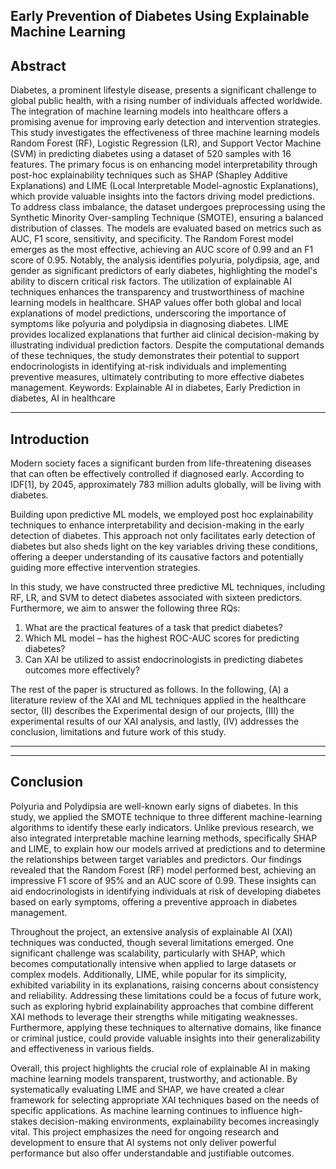## Early Prevention of Diabetes Using Explainable Machine Learning

## Abstract
Diabetes, a prominent lifestyle disease, presents a significant challenge to global public health, with a rising number of individuals affected worldwide. The integration of machine learning models into healthcare offers a promising avenue for improving early detection and intervention strategies. This study investigates the effectiveness of three machine learning models Random Forest (RF), Logistic Regression (LR), and Support Vector Machine (SVM) in predicting diabetes using a dataset of 520 samples with 16 features. The primary focus is on enhancing model interpretability through post-hoc explainability techniques such as SHAP (Shapley Additive Explanations) and LIME (Local Interpretable Model-agnostic Explanations), which provide valuable insights into the factors driving model predictions.
To address class imbalance, the dataset undergoes preprocessing using the Synthetic Minority Over-sampling Technique (SMOTE), ensuring a balanced distribution of classes. The models are evaluated based on metrics such as AUC, F1 score, sensitivity, and specificity. The Random Forest model emerges as the most effective, achieving an AUC score of 0.99 and an F1 score of 0.95. Notably, the analysis identifies polyuria, polydipsia, age, and gender as significant predictors of early diabetes, highlighting the model's ability to discern critical risk factors.
The utilization of explainable AI techniques enhances the transparency and trustworthiness of machine learning models in healthcare. SHAP values offer both global and local explanations of model predictions, underscoring the importance of symptoms like polyuria and polydipsia in diagnosing diabetes. LIME provides localized explanations that further aid clinical decision-making by illustrating individual prediction factors. Despite the computational demands of these techniques, the study demonstrates their potential to support endocrinologists in identifying at-risk individuals and implementing preventive measures, ultimately contributing to more effective diabetes management.
Keywords: Explainable AI in diabetes, Early Prediction in diabetes, AI in healthcare



---

## Introduction 
Modern society faces a significant burden from life-threatening diseases that can often be effectively controlled if diagnosed early. According to IDF[1], by 2045, approximately 783 million adults globally, will be living with diabetes. 

Building upon predictive ML models, we employed post hoc explainability techniques to enhance interpretability and decision-making in the early detection of diabetes. This approach not only facilitates early detection of diabetes but also sheds light on the key variables driving these conditions, offering a deeper understanding of its causative factors and potentially guiding more effective intervention strategies.

In this study, we have constructed three predictive ML techniques, including RF, LR, and SVM to detect diabetes associated with sixteen predictors. Furthermore, we aim to answer the following three RQs:
	
1.	What are the practical features of a task that predict diabetes?
2.	Which ML model – has the highest ROC-AUC scores for predicting diabetes?
3.	Can XAI be utilized to assist endocrinologists in predicting diabetes outcomes more effectively?

The rest of the paper is structured as follows. In the following, (A) a literature review of the XAI and ML techniques applied in the healthcare sector, (II) describes the Experimental design of our projects, (III) the experimental results of our XAI analysis, and lastly, (IV) addresses the conclusion, limitations and future work of this study.

---
---

## Conclusion
Polyuria and Polydipsia are well-known early signs of diabetes. In this study, we applied the SMOTE technique to three different machine-learning algorithms to identify these early indicators. Unlike previous research, we also integrated interpretable machine learning methods, specifically SHAP and LIME, to explain how our models arrived at predictions and to determine the relationships between target variables and predictors. Our findings revealed that the Random Forest (RF) model performed best, achieving an impressive F1 score of 95% and an AUC score of 0.99. These insights can aid endocrinologists in identifying individuals at risk of developing diabetes based on early symptoms, offering a preventive approach in diabetes management.
 
Throughout the project, an extensive analysis of explainable AI (XAI) techniques was conducted, though several limitations emerged. One significant challenge was scalability, particularly with SHAP, which becomes computationally intensive when applied to large datasets or complex models. Additionally, LIME, while popular for its simplicity, exhibited variability in its explanations, raising concerns about consistency and reliability. Addressing these limitations could be a focus of future work, such as exploring hybrid explainability approaches that combine different XAI methods to leverage their strengths while mitigating weaknesses. Furthermore, applying these techniques to alternative domains, like finance or criminal justice, could provide valuable insights into their generalizability and effectiveness in various fields.
 
Overall, this project highlights the crucial role of explainable AI in making machine learning models transparent, trustworthy, and actionable. By systematically evaluating LIME and SHAP, we have created a clear framework for selecting appropriate XAI techniques based on the needs of specific applications. As machine learning continues to influence high-stakes decision-making environments, explainability becomes increasingly vital. This project emphasizes the need for ongoing research and development to ensure that AI systems not only deliver powerful performance but also offer understandable and justifiable outcomes.
 




